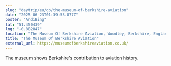 ```yaml
---
slug: "daytrip/eu/gb/the-museum-of-berkshire-aviation"
date: "2025-06-23T01:39:53.877Z"
poster: "AndiBing"
lat: "51.450439"
lng: "-0.882847"
location: "The Museum Of Berkshire Aviation, Woodley, Berkshire, England, RG5 4UE, United Kingdom"
title: "The Museum Of Berkshire Aviation"
external_url: https://museumofberkshireaviation.co.uk/
---
```

The museum shows Berkshire's contribution to aviation history.
